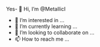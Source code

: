 Yes- 👋 Hi, I’m @MetallicI
- 👀 I’m interested in ...
- 🌱 I’m currently learning ...
- 💞️ I’m looking to collaborate on ...
- 📫 How to reach me ...

<!---
MetallicI/MetallicI is a ✨ special ✨ repository because its `README.md` (this file) appears on your GitHub profile.
You can click the Preview link to take a look at your changes.
--->
